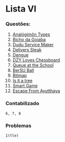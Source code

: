 # Lista VI

### Questões:

1. [Analógimôn Types](https://www.urionlinejudge.com.br/judge/en/problems/view/2562)	
2. [Bicho da Goiaba](https://www.urionlinejudge.com.br/judge/en/problems/view/2485)	
3. [Dudu Service Maker](https://www.urionlinejudge.com.br/judge/en/problems/view/1610)
4. [Delivers Steak](https://www.urionlinejudge.com.br/judge/en/problems/view/2046)
5. [Dengue](http://br.spoj.com/problems/DENGUE/)
6. [DZY Loves Chessboard](http://codeforces.com/problemset/problem/445/A)
7. [Queue at the School](http://codeforces.com/problemset/problem/266/B)
8. [BerSU Ball](http://codeforces.com/problemset/problem/489/B)
9. [Bitmap](http://www.spoj.com/problems/BITMAP/)
10. [Is it a tree](http://www.spoj.com/problems/PT07Y/)
11. [Smart Game](https://www.urionlinejudge.com.br/judge/en/problems/view/1897)
12. [Escape From Ayutthaya](https://www.urionlinejudge.com.br/judge/en/problems/view/1883)

### Contabilizado
```6, 7, 8```

### Problemas
```1(tle)```
